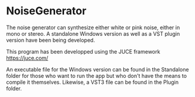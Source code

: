 # NoiseGenerator
The noise generator can synthesize either white or pink noise, either in mono or stereo. A standalone Windows version as well as a VST plugin version have been being developed.

This program has been developped using the JUCE framework https://juce.com/

An executable file for the Windows version can be found in the Standalone folder for those who want to run the app but who don't have the means to compile it themselves. Likewise, a VST3 file can be found in the Plugin folder.
